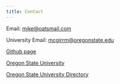```yaml
---
title: Contact
---
```


<!-- I live in a small hut in the mountains of Kumano Kodō on Kii Hantō and would not -->
<!-- like to be contacted. -->

Email: mike@oatsmail.com

University Email: mcgirrm@oregonstate.edu

[Github page](https://github.com/mcgirr)

[Oregon State University](http://web.engr.oregonstate.edu/~mcgirrm/)

[Oregon State University Directory](http://eecs.oregonstate.edu/people/McGirr-Michael)
